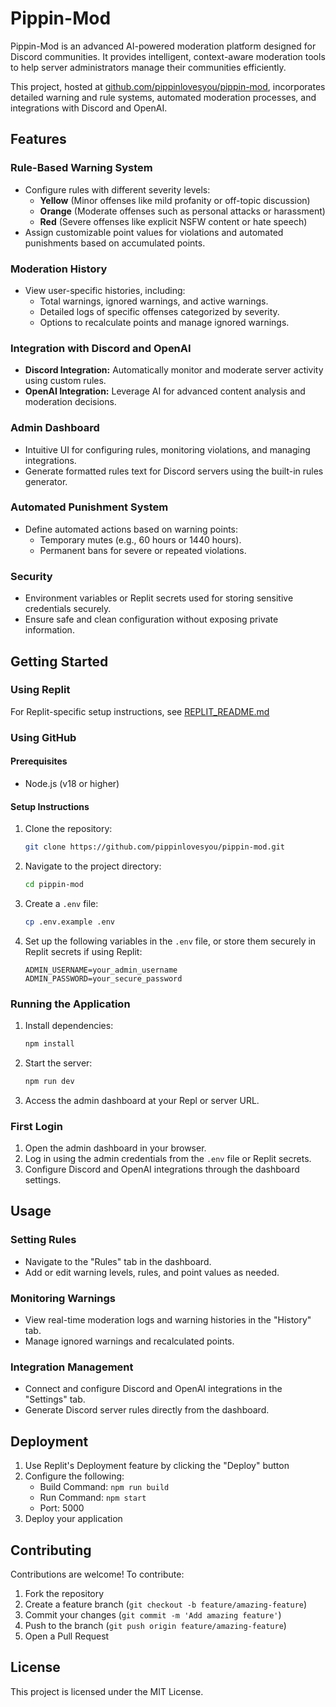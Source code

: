 # Pippin-Mod

Pippin-Mod is an advanced AI-powered moderation platform designed for Discord communities. It provides intelligent, context-aware moderation tools to help server administrators manage their communities efficiently. 

This project, hosted at [github.com/pippinlovesyou/pippin-mod](https://github.com/pippinlovesyou/pippin-mod), incorporates detailed warning and rule systems, automated moderation processes, and integrations with Discord and OpenAI.

## Features

### Rule-Based Warning System
- Configure rules with different severity levels:
  - **Yellow** (Minor offenses like mild profanity or off-topic discussion)
  - **Orange** (Moderate offenses such as personal attacks or harassment)
  - **Red** (Severe offenses like explicit NSFW content or hate speech)
- Assign customizable point values for violations and automated punishments based on accumulated points.

### Moderation History
- View user-specific histories, including:
  - Total warnings, ignored warnings, and active warnings.
  - Detailed logs of specific offenses categorized by severity.
  - Options to recalculate points and manage ignored warnings.

### Integration with Discord and OpenAI
- **Discord Integration:** Automatically monitor and moderate server activity using custom rules.
- **OpenAI Integration:** Leverage AI for advanced content analysis and moderation decisions.

### Admin Dashboard
- Intuitive UI for configuring rules, monitoring violations, and managing integrations.
- Generate formatted rules text for Discord servers using the built-in rules generator.

### Automated Punishment System
- Define automated actions based on warning points:
  - Temporary mutes (e.g., 60 hours or 1440 hours).
  - Permanent bans for severe or repeated violations.

### Security
- Environment variables or Replit secrets used for storing sensitive credentials securely.
- Ensure safe and clean configuration without exposing private information.

## Getting Started

### Using Replit
For Replit-specific setup instructions, see [REPLIT_README.md](REPLIT_README.md)

### Using GitHub
#### Prerequisites
- Node.js (v18 or higher)

#### Setup Instructions

1. Clone the repository:
   ```bash
   git clone https://github.com/pippinlovesyou/pippin-mod.git
   ```
2. Navigate to the project directory:
   ```bash
   cd pippin-mod
   ```
3. Create a `.env` file:
   ```bash
   cp .env.example .env
   ```
4. Set up the following variables in the `.env` file, or store them securely in Replit secrets if using Replit:
   ```
   ADMIN_USERNAME=your_admin_username
   ADMIN_PASSWORD=your_secure_password
   ```

### Running the Application

1. Install dependencies:
   ```bash
   npm install
   ```
2. Start the server:
   ```bash
   npm run dev
   ```
3. Access the admin dashboard at your Repl or server URL.

### First Login

1. Open the admin dashboard in your browser.
2. Log in using the admin credentials from the `.env` file or Replit secrets.
3. Configure Discord and OpenAI integrations through the dashboard settings.

## Usage

### Setting Rules
- Navigate to the "Rules" tab in the dashboard.
- Add or edit warning levels, rules, and point values as needed.

### Monitoring Warnings
- View real-time moderation logs and warning histories in the "History" tab.
- Manage ignored warnings and recalculated points.

### Integration Management
- Connect and configure Discord and OpenAI integrations in the "Settings" tab.
- Generate Discord server rules directly from the dashboard.

## Deployment

1. Use Replit's Deployment feature by clicking the "Deploy" button
2. Configure the following:
   - Build Command: `npm run build`
   - Run Command: `npm start`
   - Port: 5000
3. Deploy your application

## Contributing

Contributions are welcome! To contribute:

1. Fork the repository
2. Create a feature branch (`git checkout -b feature/amazing-feature`)
3. Commit your changes (`git commit -m 'Add amazing feature'`)
4. Push to the branch (`git push origin feature/amazing-feature`)
5. Open a Pull Request

## License

This project is licensed under the MIT License.
